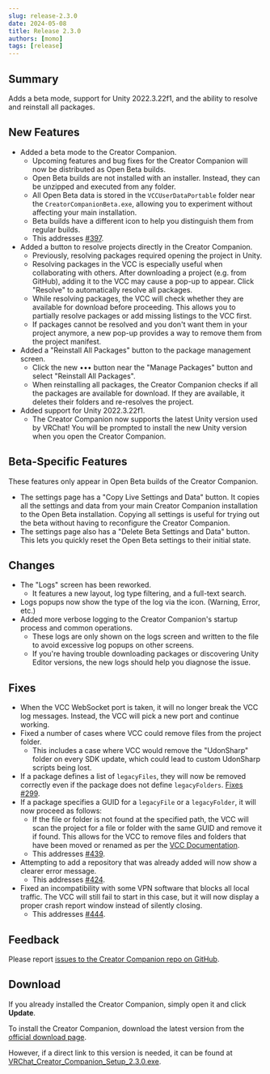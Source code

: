 ```yaml
---
slug: release-2.3.0
date: 2024-05-08
title: Release 2.3.0
authors: [momo]
tags: [release]
---
```

## Summary

Adds a beta mode, support for Unity 2022.3.22f1, and the ability to resolve and reinstall all packages.

<!--truncate-->

## New Features

- Added a beta mode to the Creator Companion.
  - Upcoming features and bug fixes for the Creator Companion will now be distributed as Open Beta builds.
  - Open Beta builds are not installed with an installer. Instead, they can be unzipped and executed from any folder.
  - All Open Beta data is stored in the `VCCUserDataPortable` folder near the `CreatorCompanionBeta.exe`, allowing you to experiment without affecting your main installation.
  - Beta builds have a different icon to help you distinguish them from regular builds.
  - This addresses [#397](https://github.com/vrchat-community/creator-companion/issues/397).
- Added a button to resolve projects directly in the Creator Companion.
  - Previously, resolving packages required opening the project in Unity.
  - Resolving packages in the VCC is especially useful when collaborating with others. After downloading a project (e.g. from GitHub), adding it to the VCC may cause a pop-up to appear. Click "Resolve" to automatically resolve all packages.
  - While resolving packages, the VCC will check whether they are available for download before proceeding. This allows you to partially resolve packages or add missing listings to the VCC first.
  - If packages cannot be resolved and you don't want them in your project anymore, a new pop-up provides a way to remove them from the project manifest.
- Added a "Reinstall All Packages" button to the package management screen.
  - Click the new ••• button near the "Manage Packages" button and select "Reinstall All Packages".
  - When reinstalling all packages, the Creator Companion checks if all the packages are available for download. If they are available, it deletes their folders and re-resolves the project.
- Added support for Unity 2022.3.22f1.
  - The Creator Companion now supports the latest Unity version used by VRChat! You will be prompted to install the new Unity version when you open the Creator Companion.

## Beta-Specific Features

These features only appear in Open Beta builds of the Creator Companion.

- The settings page has a "Copy Live Settings and Data" button. It copies all the settings and data from your main Creator Companion installation to the Open Beta installation. Copying all settings is useful for trying out the beta without having to reconfigure the Creator Companion.
- The settings page also has a "Delete Beta Settings and Data" button. This lets you quickly reset the Open Beta settings to their initial state.

## Changes

- The "Logs" screen has been reworked.
  - It features a new layout, log type filtering, and a full-text search.
- Logs popups now show the type of the log via the icon. (Warning, Error, etc.)
- Added more verbose logging to the Creator Companion's startup process and common operations.
  - These logs are only shown on the logs screen and written to the file to avoid excessive log popups on other screens.
  - If you're having trouble downloading packages or discovering Unity Editor versions, the new logs should help you diagnose the issue.

## Fixes

- When the VCC WebSocket port is taken, it will no longer break the VCC log messages. Instead, the VCC will pick a new port and continue working.
- Fixed a number of cases where VCC could remove files from the project folder.
  - This includes a case where VCC would remove the "UdonSharp" folder on every SDK update, which could lead to custom UdonSharp scripts being lost.
- If a package defines a list of `legacyFiles`, they will now be removed correctly even if the package does not define `legacyFolders`. [Fixes #299](https://github.com/vrchat-community/creator-companion/issues/299).
- If a package specifies a GUID for a `legacyFile` or a `legacyFolder`, it will now proceed as follows:
  - If the file or folder is not found at the specified path, the VCC will scan the project for a file or folder with the same GUID and remove it if found. This allows for the VCC to remove files and folders that have been moved or renamed as per the [VCC Documentation](https://vcc.docs.vrchat.com/vpm/packages/#vpm-manifest-additions).
  - This addresses [#439](https://github.com/vrchat-community/creator-companion/issues/439).
- Attempting to add a repository that was already added will now show a clearer error message.
  - This addresses [#424](https://github.com/vrchat-community/creator-companion/issues/424).
- Fixed an incompatibility with some VPN software that blocks all local traffic. The VCC will still fail to start in this case, but it will now display a proper crash report window instead of silently closing.
  - This addresses [#444](https://github.com/vrchat-community/creator-companion/issues/444).

## Feedback

Please report [issues to the Creator Companion repo on GitHub](https://github.com/vrchat-community/creator-companion/issues).

## Download

If you already installed the Creator Companion, simply open it and click **Update**.

To install the Creator Companion, download the latest version from the [official download page](https://vrchat.com/home/download).

However, if a direct link to this version is needed, it can be found at [VRChat_Creator_Companion_Setup_2.3.0.exe](https://vrcpm.vrchat.cloud/vcc/Builds/2.3.0/VRChat_CreatorCompanion_Setup_2.3.0.exe).
